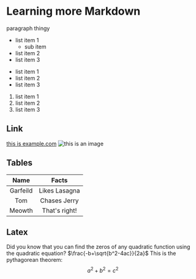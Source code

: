 # Learning more Markdown

paragraph thingy

- list item 1
	- sub item
- list item 2
- list item 3

* list item 1
* list item 2
* list item 3

1. list item 1
2. list item 2
3. list item 3

## Link

[this is example.com](https://www.example.com)
![this is an image](https://media.istockphoto.com/id/1154370446/photo/funny-raccoon-in-green-sunglasses-showing-a-rock-gesture-isolated-on-white-background.jpg?s=612x612&w=0&k=20&c=kkZiaB9Q-GbY5gjf6WWURzEpLzNrpjZp_tn09GB21bI=)

## Tables
|Name     | Facts         |
|:-------:|:-------------:|
|Garfeild | Likes Lasagna |
|Tom      | Chases Jerry  |
|Meowth   | That's right! |

## Latex

Did you know that you can find the zeros of any quadratic function using the quadratic equation? $\frac{-b+\sqrt{b^2-4ac}}{2a}$
This is the pythagorean theorem:
 $$a^2+b^2=c^2$$

